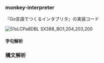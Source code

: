 ### monkey-interpreter
『Go言語でつくるインタプリタ』の実装コード  

![51sLCPa8DBL _SX388_BO1,204,203,200_](https://user-images.githubusercontent.com/43651940/96365304-9cd7c200-117a-11eb-9a00-701da2df50ae.jpg)


#### 字句解析  

### 構文解析  

